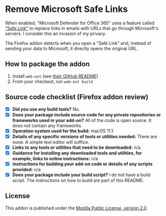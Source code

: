 # Remove Microsoft Safe Links

When enabled, "Microsoft Defender for Office 365" uses a feature called
["Safe Link"][safe-link] to replace links in emails with URLs that go through
Microsoft's servers. I consider this an invasion of my privacy.

The Firefox addon detects when you open a "Safe Link" and, instead of sending
your data to Microsoft, it directly opens the original URL.

## How to package the addon

1. Install `web-ext` (see [their GitHub README][web-ext])
2. From your checkout, run `web-ext build`

## Source code checklist (Firefox addon review)

- [x] **Did you use any build tools?** No.
- [x] **Does your package include source code for any private repositories or frameworks used in your add-on?** All of the code is open source. It does not contain any frameworks.
- [x] **Operation system used for the build:** macOS 11.1
- [x] **Details of any specific versions of tools or utilities needed:** There are none. A simple text editor will suffice.
- [x] **Links to any tools or utilities that need to be downloaded:** n/a
- [x] **Guidance for installing any downloaded tools and utilities, for example, links to online instructions:** n/a
- [x] **instructions for building your add-on code or details of any scripts provided:** n/a
- [x] **Does your package include your build script?** I do not have a build script. The instructions on how to build are part of this README.

## License

This addon is published under the [Mozilla Public License, version 2.0][license].

[safe-link]: https://docs.microsoft.com/en-us/microsoft-365/business-video/safe-links?view=o365-worldwide
[web-ext]: https://github.com/mozilla/web-ext
[license]: https://www.mozilla.org/en-US/MPL/2.0/
